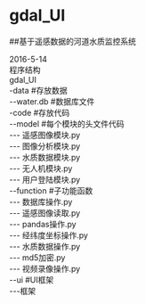 # gdal_UI
##基于遥感数据的河道水质监控系统

2016-5-14  
程序结构  
gdal_UI  
-data #存放数据  
 	--water.db #数据库文件  
-code #存放代码  
	--model #每个模块的头文件代码  
		--- 遥感图像模块.py  
		--- 图像分析模块.py  
		--- 水质数据模块.py  
		--- 无人机模块.py  
		--- 用户登陆模块.py  
 	--function #子功能函数  
 		--- 数据库操作.py  
 		--- 遥感图像读取.py  
 		--- pandas操作.py  
 		--- 经纬度坐标操作.py  
 		--- 水质数据操作.py  
 		--- md5加密.py  
 		--- 视频录像操作.py  
 	--ui #UI框架  
		---框架  

